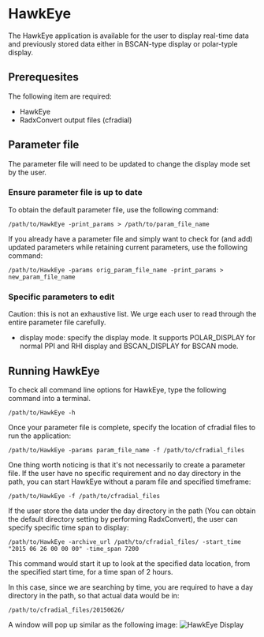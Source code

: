 # HawkEye

The HawkEye application is available for the user to display real-time data and previously stored data either in BSCAN-type display or polar-typle display.

## Prerequesites
The following item are required:
- HawkEye
- RadxConvert output files (cfradial)

## Parameter file
The parameter file will need to be updated to change the display mode set by the user.

### Ensure parameter file is up to date
To obtain the default parameter file, use the following command:

```terminal
/path/to/HawkEye -print_params > /path/to/param_file_name
```

If you already have a parameter file and simply want to check for (and add) updated parameters while retaining current parameters, use the following command:

```terminal
/path/to/HawkEye -params orig_param_file_name -print_params > new_param_file_name
```

### Specific parameters to edit
Caution: this is not an exhaustive list. We urge each user to read through the entire parameter file carefully.

- display mode: specify the display mode. It supports POLAR_DISPLAY for normal PPI and RHI display and BSCAN_DISPLAY for BSCAN mode.

## Running HawkEye
To check all command line options for HawkEye, type the following command into a terminal.

```terminal
/path/to/HawkEye -h
```

Once your parameter file is complete, specify the location of cfradial files to run the application:
```terminal
/path/to/HawkEye -params param_file_name -f /path/to/cfradial_files 
```


One thing worth noticing is that it's not necessarily to create a parameter file. If the user have no specific requirement and no day directory in the path, you can start HawkEye without a param file and specified timeframe:
```terminal
/path/to/HawkEye -f /path/to/cfradial_files 
```

If the user store the data under the day directory in the path (You can obtain the default directory setting by performing RadxConvert), the user can specify specific time span to display:
```terminal
/path/to/HawkEye -archive_url /path/to/cfradial_files/ -start_time "2015 06 26 00 00 00" -time_span 7200
```
This command would start it up to look at the specified data location, from the specified start time, for a time span of 2 hours.

In this case, since we are searching by time, you are required to have a day directory in the path, so that actual data would be in:
```terminal
/path/to/cfradial_files/20150626/
```

A window will pop up similar as the following image:
![HawkEye Display](https://github.com/tingyucha/NEXRAD_level2_data_process/blob/master/HawkEye_display.png)
